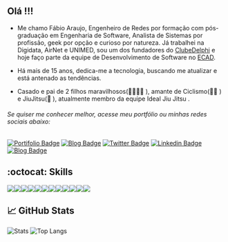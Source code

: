 ## Olá !!! 

* Me chamo Fábio Araujo, Engenheiro de Redes por formação com pós-graduação em Engenharia de Software, Analista de Sistemas por profissão, geek por opção e curioso por natureza. Já trabalhei na Digidata, AirNet e UNIMED, sou um dos fundadores do [ClubeDelphi](https://www.devmedia.com.br/) e hoje faço parte da equipe de Desenvolvimento de Software no [ECAD](https://www.ecad.org.br).
* Há mais de 15 anos, dedica-me a tecnologia, buscando me atualizar e está antenado as tendências.

* Casado e pai de 2 filhos maravilhosos(👨‍👩‍👧‍👦 ), amante de Ciclismo(🚴‍♂️ ) e JiuJitsu(🥋 ), atualmente membro da equipe Ideal Jiu Jitsu .

###### Se quiser me conhecer melhor, acesse meu portfólio ou minhas redes sociais abaixo:

[![Portifolio Badge](https://img.shields.io/badge/Portfolio-My%20Digital%20Home-green)](https://fabioaraujo.net)
[![Blog Badge](https://img.shields.io/badge/about-me)](https://about.me/faraujo)
[![Twitter Badge](https://img.shields.io/badge/-Twitter-1ca0f1?style=flat-square&labelColor=1ca0f1&logo=twitter&logoColor=white&link=https://twitter.com/fa_bioaraujo)](https://twitter.com/fa_bioaraujo)
[![Linkedin Badge](https://img.shields.io/badge/-LinkedIn-blue?style=flat-square&logo=Linkedin&logoColor=white&link=https://www.linkedin.com/in/fabiosaraujo/)](https://www.linkedin.com/in/fabiosaraujo/)
[![Blog Badge](https://img.shields.io/badge/blog-medium-green)](https://medium.com/@fabiosaraujo)

## :octocat: Skills
<img src="https://img.shields.io/badge/javascript%20-%23323330.svg?&style=for-the-badge&logo=javascript&logoColor=%23F7DF1E"/><img src="https://img.shields.io/badge/node-dot-js.svg?&style=for-the-badge&logo=apache&logoColor=white"/><img src="https://img.shields.io/badge/react%20-%231572B6.svg?&style=for-the-badge&logo=react&logoColor=white"/><img src="https://img.shields.io/badge/oracle%20-%23D42029.svg?&style=for-the-badge&logo=oracle&logoColor=white"/><img src="https://img.shields.io/badge/html5%20-%23E34F26.svg?&style=for-the-badge&logo=html5&logoColor=white"/><img src="https://img.shields.io/badge/css3%20-%231572B6.svg?&style=for-the-badge&logo=css3&logoColor=white"/><img src="https://img.shields.io/badge/markdown-%23000000.svg?&style=for-the-badge&logo=markdown&logoColor=white"/><img src="https://img.shields.io/badge/delphi%20-%23D42029.svg?&style=for-the-badge&logo=delphi&logoColor=black"/><img src="https://img.shields.io/badge/bootstrap%20-%23563D7C.svg?&style=for-the-badge&logo=bootstrap&logoColor=white"/><img src="https://img.shields.io/badge/git%20-%23F05033.svg?&style=for-the-badge&logo=git&logoColor=white"/><img src="https://img.shields.io/badge/github%20-%23121011.svg?&style=for-the-badge&logo=github&logoColor=white"/><img src="https://img.shields.io/badge/apache%20-%23D42029.svg?&style=for-the-badge&logo=apache&logoColor=white"/>

## :chart_with_upwards_trend: GitHub Stats
![Stats](https://github-readme-stats.vercel.app/api?username=fabioara&show_icons=true&include_all_commits)
![Top Langs](https://github-readme-stats.vercel.app/api/top-langs/?username=fabioara&layout=compact)

